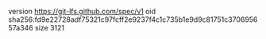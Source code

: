 version https://git-lfs.github.com/spec/v1
oid sha256:fd9e22728adf75321c97fcff2e9237f4c1c735b1e9d9c81751c370695657a346
size 3121

